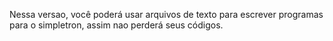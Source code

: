 Nessa versao, você poderá usar arquivos de texto 
para escrever programas para o simpletron,
assim nao perderá seus códigos.
